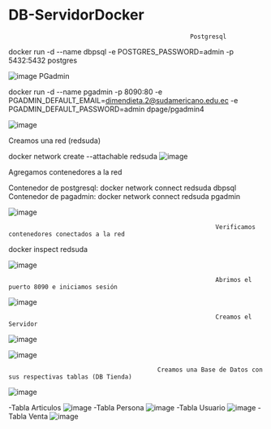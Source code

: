 # DB-ServidorDocker


                                                      Postgresql

docker run -d --name dbpsql -e POSTGRES_PASSWORD=admin -p 5432:5432 postgres


![image](https://user-images.githubusercontent.com/91167870/200968606-0dff043d-a8f2-40b0-9198-c0b86722323b.png)
                                                       PGadmin

docker run -d --name pgadmin -p 8090:80 -e PGADMIN_DEFAULT_EMAIL=dimendieta.2@sudamericano.edu.ec -e PGADMIN_DEFAULT_PASSWORD=admin dpage/pgadmin4



![image](https://user-images.githubusercontent.com/91167870/200968462-30b74128-a43a-4e03-921b-ebcf13d1fb52.png)


Creamos una red (redsuda)

docker network create --attachable redsuda
![image](https://user-images.githubusercontent.com/91167870/200968818-ceb3b74d-f624-407f-8e53-0e13b4fba8fb.png)




Agregamos contenedores a la red

Contenedor de postgresql: docker network connect redsuda dbpsql
Contenedor de pagadmin: docker network connect redsuda pgadmin

![image](https://user-images.githubusercontent.com/91167870/200969012-b7110893-a769-4f79-935b-fb842d26bc7c.png)

                                                             Verificamos contenedores conectados a la red

docker inspect redsuda

![image](https://user-images.githubusercontent.com/91167870/200969163-65aa0687-f2e4-4207-9615-424b395dddd7.png)

                                                             Abrimos el puerto 8090 e iniciamos sesión 
                                                             
![image](https://user-images.githubusercontent.com/91167870/200969303-bee7a27e-10c7-46c6-8b8d-a1d0d6ec6854.png)

                                                             Creamos el Servidor
        
![image](https://user-images.githubusercontent.com/91167870/202759657-f2c67abc-3950-4b61-8b7e-11072d8ebe3e.png)

![image](https://user-images.githubusercontent.com/91167870/202759130-d82038b0-e299-441a-90ab-993787528cf8.png)

                                             Creamos una Base de Datos con sus respectivas tablas (DB Tienda)
                                                             
 ![image](https://user-images.githubusercontent.com/91167870/202768154-dd0f539b-4e32-4999-8506-d2b30777e40f.png)
 
 -Tabla Articulos
 ![image](https://user-images.githubusercontent.com/91167870/202768269-65eeeff8-018f-4e4f-b3cf-8b92cfc86b4d.png)
 -Tabla Persona
 ![image](https://user-images.githubusercontent.com/91167870/202768344-42394c7e-4f06-4b02-8b43-efa0935e547b.png)
 -Tabla Usuario
 ![image](https://user-images.githubusercontent.com/91167870/202768405-cb617f53-013f-47e9-8e57-9ff848f0463e.png)
 -Tabla Venta
 ![image](https://user-images.githubusercontent.com/91167870/202768457-73b5c5a6-2cda-45ca-81ea-5e5a200c8316.png)





